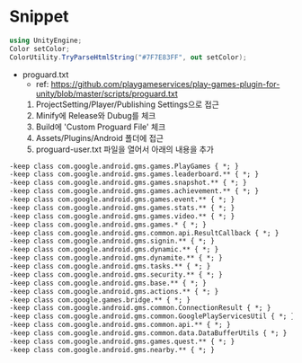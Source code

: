# Snippet


``` cs
using UnityEngine;
Color setColor;
ColorUtility.TryParseHtmlString("#7F7E83FF", out setColor);
```



- proguard.txt
  - ref: <https://github.com/playgameservices/play-games-plugin-for-unity/blob/master/scripts/proguard.txt>
  1. ProjectSetting/Player/Publishing Settings으로 접근
  2. Minify에  Release와 Dubug를 체크
  3. Build에 'Custom Proguard File' 체크
  4. Assets/Plugins/Android 폴더에 접근
  5. proguard-user.txt 파일을 열어서 아래의 내용을 추가

``` txt
-keep class com.google.android.gms.games.PlayGames { *; }
-keep class com.google.android.gms.games.leaderboard.** { *; }
-keep class com.google.android.gms.games.snapshot.** { *; }
-keep class com.google.android.gms.games.achievement.** { *; }
-keep class com.google.android.gms.games.event.** { *; }
-keep class com.google.android.gms.games.stats.** { *; }
-keep class com.google.android.gms.games.video.** { *; }
-keep class com.google.android.gms.games.* { *; }
-keep class com.google.android.gms.common.api.ResultCallback { *; }
-keep class com.google.android.gms.signin.** { *; }
-keep class com.google.android.gms.dynamic.** { *; }
-keep class com.google.android.gms.dynamite.** { *; }
-keep class com.google.android.gms.tasks.** { *; }
-keep class com.google.android.gms.security.** { *; }
-keep class com.google.android.gms.base.** { *; }
-keep class com.google.android.gms.actions.** { *; }
-keep class com.google.games.bridge.** { *; }
-keep class com.google.android.gms.common.ConnectionResult { *; }
-keep class com.google.android.gms.common.GooglePlayServicesUtil { *; }
-keep class com.google.android.gms.common.api.** { *; }
-keep class com.google.android.gms.common.data.DataBufferUtils { *; }
-keep class com.google.android.gms.games.quest.** { *; }
-keep class com.google.android.gms.nearby.** { *; }
```
